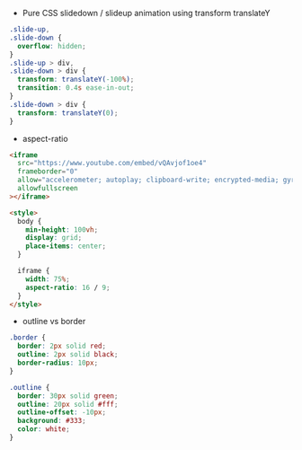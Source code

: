 - Pure CSS slidedown / slideup animation using transform translateY

```css
.slide-up,
.slide-down {
  overflow: hidden;
}
.slide-up > div,
.slide-down > div {
  transform: translateY(-100%);
  transition: 0.4s ease-in-out;
}
.slide-down > div {
  transform: translateY(0);
}
```

- aspect-ratio

```html
<iframe
  src="https://www.youtube.com/embed/vQAvjof1oe4"
  frameborder="0"
  allow="accelerometer; autoplay; clipboard-write; encrypted-media; gyroscope; picture-in-picture"
  allowfullscreen
></iframe>

<style>
  body {
    min-height: 100vh;
    display: grid;
    place-items: center;
  }

  iframe {
    width: 75%;
    aspect-ratio: 16 / 9;
  }
</style>
```

- outline vs border

```css
.border {
  border: 2px solid red;
  outline: 2px solid black;
  border-radius: 10px;
}

.outline {
  border: 30px solid green;
  outline: 20px solid #fff;
  outline-offset: -10px;
  background: #333;
  color: white;
}
```

